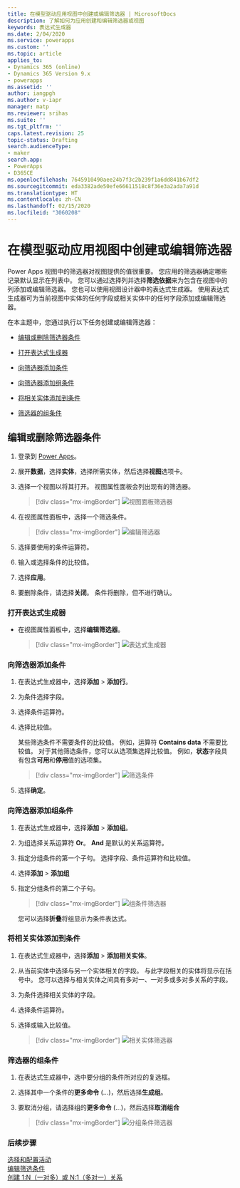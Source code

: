 ```yaml
---
title: 在模型驱动应用视图中创建或编辑筛选器 | MicrosoftDocs
description: 了解如何为应用创建和编辑筛选器或视图
keywords: 表达式生成器
ms.date: 2/04/2020
ms.service: powerapps
ms.custom: ''
ms.topic: article
applies_to:
- Dynamics 365 (online)
- Dynamics 365 Version 9.x
- powerapps
ms.assetid: ''
author: iangpgh
ms.author: v-iapr
manager: matp
ms.reviewer: srihas
ms.suite: ''
ms.tgt_pltfrm: ''
caps.latest.revision: 25
topic-status: Drafting
search.audienceType:
- maker
search.app:
- PowerApps
- D365CE
ms.openlocfilehash: 7645910490aee24b7f3c2b239f1a6dd841b67df2
ms.sourcegitcommit: eda3382ade50efe66611518c8f36e3a2ada7a91d
ms.translationtype: HT
ms.contentlocale: zh-CN
ms.lasthandoff: 02/15/2020
ms.locfileid: "3060208"
---
```

# <a name="create-or-edit-filters-in-model-driven-app-views"></a>在模型驱动应用视图中创建或编辑筛选器

<a name="BKMK_CreateOrEditViewFilters"></a>   

Power Apps 视图中的筛选器对视图提供的值很重要。 您应用的筛选器确定哪些记录默认显示在列表中。 您可以通过选择列并选择**筛选依据**来为包含在视图中的列添加或编辑筛选器。 您也可以使用视图设计器中的表达式生成器。 使用表达式生成器可为当前视图中实体的任何字段或相关实体中的任何字段添加或编辑筛选器。 

在本主题中，您通过执行以下任务创建或编辑筛选器：

-   [编辑或删除筛选器条件](create-edit-view-filters.md#edit-or-remove-a-filter-condition)

-   [打开表达式生成器](create-edit-view-filters.md#open-the-expression-builder)

-   [向筛选器添加条件](create-edit-view-filters.md#add-conditions-to-a-filter)

-   [向筛选器添加组条件](create-edit-view-filters.md#add-a-group-condition-to-a-filter)

-   [将相关实体添加到条件](create-edit-view-filters.md#add-a-related-entity-to-a-condition)

-   [筛选器的组条件](create-edit-view-filters.md#group-conditions-of-a-filter)

## <a name="edit-or-remove-a-filter-condition"></a>编辑或删除筛选器条件

1. 登录到 [Power Apps](https://make.powerapps.com/?utm_source=padocs&utm_medium=linkinadoc&utm_campaign=referralsfromdoc)。  

2. 展开**数据**，选择**实体**，选择所需实体，然后选择**视图**选项卡。

3. 选择一个视图以将其打开。 视图属性面板会列出现有的筛选器。

    > [!div class="mx-imgBorder"] 
    > ![视图面板筛选器](media/views-panel-filters.png "视图面板筛选器")

4. 在视图属性面板中，选择一个筛选条件。

    > [!div class="mx-imgBorder"] 
    > ![编辑筛选器](media/edit-filter-viewpanel.png "编辑筛选器")

5. 选择要使用的条件运算符。

6. 输入或选择条件的比较值。

7. 选择**应用**。

8. 要删除条件，请选择**关闭**。 条件将删除，但不进行确认。

### <a name="open-the-expression-builder"></a>打开表达式生成器

- 在视图属性面板中，选择**编辑筛选器**。

    > [!div class="mx-imgBorder"] 
    > ![表达式生成器](media/edit-create-filters.png "表达式生成器")

### <a name="add-conditions-to-a-filter"></a>向筛选器添加条件

1. 在表达式生成器中，选择**添加** > **添加行**。

2. 为条件选择字段。

3. 选择条件运算符。

4. 选择比较值。  

    某些筛选条件不需要条件的比较值。 例如，运算符 **Contains data** 不需要比较值。 对于其他筛选条件，您可以从选项集选择比较值。 例如，**状态**字段具有包含**可用**和**停用**值的选项集。

    > [!div class="mx-imgBorder"] 
    > ![筛选条件](media/add-condition-filter.png "筛选条件")

5. 选择**确定**。

### <a name="add-a-group-condition-to-a-filter"></a>向筛选器添加组条件

1. 在表达式生成器中，选择**添加** > **添加组**。

2. 为组选择关系运算符 **Or**。 **And** 是默认的关系运算符。

3. 指定分组条件的第一个子句。 选择字段、条件运算符和比较值。

4. 选择**添加** > **添加组**

5. 指定分组条件的第二个子句。

    > [!div class="mx-imgBorder"] 
    > ![组条件筛选器](media/add-group-filter.png "组条件筛选器")

    您可以选择**折叠**将组显示为条件表达式。

### <a name="add-a-related-entity-to-a-condition"></a>将相关实体添加到条件

1. 在表达式生成器中，选择**添加** > **添加相关实体**。

2. 从当前实体中选择与另一个实体相关的字段。 与此字段相关的实体将显示在括号中。 您可以选择与相关实体之间具有多对一、一对多或多对多关系的字段。

3. 为条件选择相关实体的字段。

4. 选择条件运算符。

5. 选择或输入比较值。

    > [!div class="mx-imgBorder"] 
    > ![相关实体筛选器](media/add-relatedentity-filter.png "相关实体筛选器")

### <a name="group-conditions-of-a-filter"></a>筛选器的组条件

1. 在表达式生成器中，选中要分组的条件所对应的复选框。

2. 选择其中一个条件的**更多命令** (...)，然后选择**生成组**。

3. 要取消分组，请选择组的**更多命令** (...)，然后选择**取消组合**

    > [!div class="mx-imgBorder"] 
    > ![分组条件筛选器](media/group-conditions-filter.png "分组条件筛选器")

### <a name="next-steps"></a>后续步骤
[选择和配置活动](choose-and-configure-columns.md)  
[编辑筛选条件](edit-filter-criteria.md)  
[创建 1:N（一对多）或 N:1（多对一）关系](../common-data-service/create-edit-1n-relationships.md)
